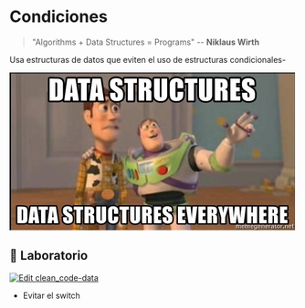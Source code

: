 # Condiciones

> "Algorithms + Data Structures = Programs"
> -- **Niklaus Wirth**

Usa estructuras de datos que eviten el uso de estructuras condicionales-

![Estructuras de datos por todas partes](./assets/data-everywhere.jpg)

## 📝 Laboratorio

[![Edit clean_code-data](https://codesandbox.io/static/img/play-codesandbox.svg)](https://codesandbox.io/s/cleancode-data-tj1w0?fontsize=14&hidenavigation=1&module=%2Fsrc%2Farea%2Farea.test.js&previewwindow=tests&theme=dark)

- Evitar el switch
